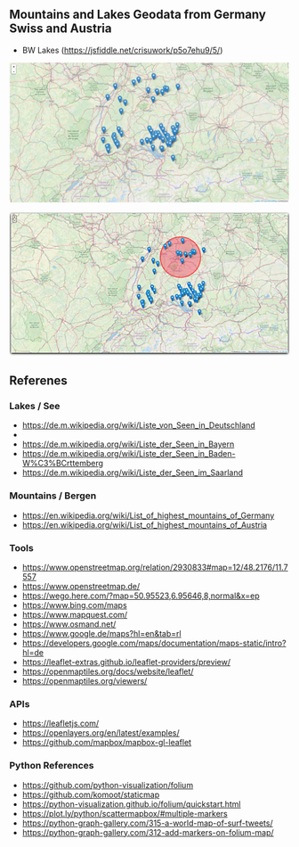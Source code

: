## Mountains and Lakes Geodata from Germany Swiss and Austria

+ BW Lakes (https://jsfiddle.net/crisuwork/p5o7ehu9/5/)

[![Editor Screen](https://raw.githubusercontent.com/maranemil/bergen_see_geodata/master/screens/bw_lakes.png)](#features)

[![Editor Screen](https://raw.githubusercontent.com/maranemil/bergen_see_geodata/master/screens/bw_lakes_radius.png)](#features)



## Referenes

### Lakes / See 

* https://de.m.wikipedia.org/wiki/Liste_von_Seen_in_Deutschland
*
* https://de.m.wikipedia.org/wiki/Liste_der_Seen_in_Bayern
* https://de.m.wikipedia.org/wiki/Liste_der_Seen_in_Baden-W%C3%BCrttemberg
* https://de.m.wikipedia.org/wiki/Liste_der_Seen_im_Saarland


### Mountains / Bergen

* https://en.wikipedia.org/wiki/List_of_highest_mountains_of_Germany
* https://en.wikipedia.org/wiki/List_of_highest_mountains_of_Austria

### Tools

* https://www.openstreetmap.org/relation/2930833#map=12/48.2176/11.7557
* https://www.openstreetmap.de/
* https://wego.here.com/?map=50.95523,6.95646,8,normal&x=ep
* https://www.bing.com/maps
* https://www.mapquest.com/
* https://www.osmand.net/
* https://www.google.de/maps?hl=en&tab=rl
* https://developers.google.com/maps/documentation/maps-static/intro?hl=de
* https://leaflet-extras.github.io/leaflet-providers/preview/
* https://openmaptiles.org/docs/website/leaflet/
* https://openmaptiles.org/viewers/

### APIs

* https://leafletjs.com/
* https://openlayers.org/en/latest/examples/
* https://github.com/mapbox/mapbox-gl-leaflet

### Python References

* https://github.com/python-visualization/folium
* https://github.com/komoot/staticmap
* https://python-visualization.github.io/folium/quickstart.html
* https://plot.ly/python/scattermapbox/#multiple-markers
* https://python-graph-gallery.com/315-a-world-map-of-surf-tweets/
* https://python-graph-gallery.com/312-add-markers-on-folium-map/